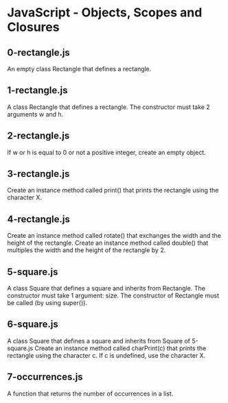 # JavaScript - Objects, Scopes and Closures
## 0-rectangle.js
An empty class Rectangle that defines a rectangle.
## 1-rectangle.js
A class Rectangle that defines a rectangle. The constructor must take 2 arguments w and h.
## 2-rectangle.js
If w or h is equal to 0 or not a positive integer, create an empty object.
## 3-rectangle.js
Create an instance method called print() that prints the rectangle using the character X.
## 4-rectangle.js
Create an instance method called rotate() that exchanges the width and the height of the rectangle.
Create an instance method called double() that multiples the width and the height of the rectangle by 2.
## 5-square.js
A class Square that defines a square and inherits from Rectangle.
The constructor must take 1 argument: size.
The constructor of Rectangle must be called (by using super()).
## 6-square.js
A class Square that defines a square and inherits from Square of 5-square.js
Create an instance method called charPrint(c) that prints the rectangle using the character c.
If c is undefined, use the character X.
## 7-occurrences.js
A function that returns the number of occurrences in a list.
